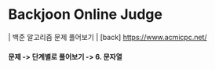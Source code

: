 # Backjoon Online Judge 
| 백준 알고리즘 문제 풀어보기
| [back] <https://www.acmicpc.net/>

#### 문제 -> 단계별로 풀어보기 -> 6. 문자열
